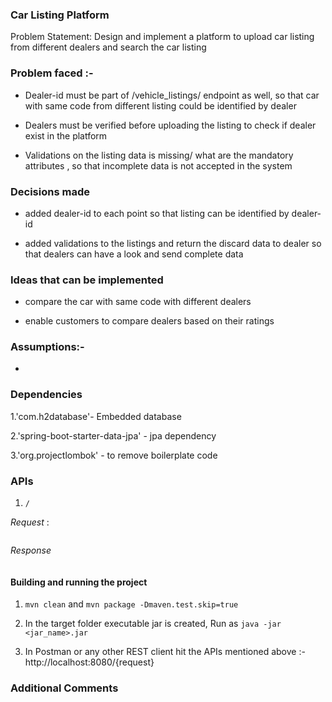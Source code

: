 ### Car Listing Platform

Problem Statement: Design and implement a platform to upload car listing from different dealers and search the car listing

### Problem faced :-

- Dealer-id must be part of /vehicle_listings/ endpoint as well, so that car with same code from different listing could be 
  identified by dealer

- Dealers must be verified before uploading the listing to check if dealer exist in the platform

- Validations on the listing data is missing/ what are the mandatory attributes , so that incomplete data is not accepted in the system


### Decisions made

- added dealer-id to each point so that listing can be identified by dealer-id

- added validations to the listings and return the discard data to dealer so that dealers can have a look and send complete data


### Ideas that can be implemented

- compare the car with same code with different dealers

- enable customers to compare dealers based on their ratings
 

### Assumptions:-

- 

### Dependencies

 1.'com.h2database'- Embedded database 
 
 2.'spring-boot-starter-data-jpa' - jpa dependency
 
 3.'org.projectlombok' - to remove boilerplate code


### APIs

 1. `/`


*Request* :

 ```

```
*Response*

```

```

#### Building and running the project

 1. `mvn clean` and `mvn package -Dmaven.test.skip=true`
 
 2.  In the target folder executable jar is created, Run as
     `java -jar <jar_name>.jar`
  
 3. In Postman or any other REST client hit the APIs mentioned above :- http://localhost:8080/{request}

### Additional Comments



